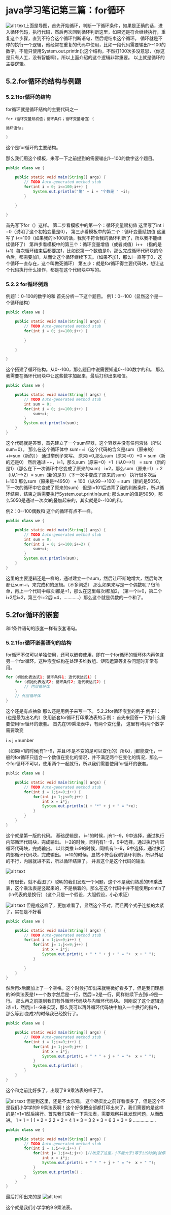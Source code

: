 # java学习笔记第三篇：for循环
![alt text](image-13.png)
​上面是导图，首先开始循环，判断一下循环条件，如果是正确的话，进入循环代码，执行代码，然后再次回到循环判断这里，如果还是符合继续执行，重复这个步骤，直到不符合这个循环判断语句，然后呢结束这个循环。
循环就是不停的执行一个逻辑，他经常在重复的代码中使用，比如一段代码需要输出1--100的数字，不能只使用System.out.println();这个结构，不然打100次多没意思，（你这是只有人工，没有智能啊）。所以上面介绍的这个逻辑非常重要。
以上就是循环的主要逻辑。

## 5.2.for循环的结构与例题
### 5.2.1for循环的结构
for循环就是循环结构的主要代码之一
```java
for（循环变量赋初值；循环条件；循环变量增值）{

循环语句；

}
```
这个是for循环的主要结构。

那么我们用这个模板，来写一下之前提到的需要输出1--100的数字这个题目。
```java
public class we {

	public static void main(String[] args) {
		// TODO Auto-generated method stub
		for(int i = 0; i<=100;i++) {
			System.out.println("第" + i + "个数是 " +i);
		}
		
	}

}
```
首先写下for（）这样。
第二步看模板中的第一个：循环变量赋初值 这里写了int i =0（说明了这个初始变量是0），
第三步看模板中的第二个：循环变量赋初值 这里写了 i<=100（如果我的i>100的话，我就不符合我的循环判断了，所以我不能继续循环了）
第四步看模板中的第三个：循环变量增值（或者减值）i++ （指的是i+1）每次循环结束后都要加1，比如说第一个数值是0，那么完成循环代码块的命令后，都需要加1，从而让这个循环继续下去。（如果不加1，那么i一直等于0，这个循环一直存在，这个叫做死循环）
第五步：就是for循环得主要代码块，想让这个代码执行什么操作，都是在这个代码块中写的。

### 5.2.2 for循环例题

例题1：0-100的数字的和
首先分析一下这个题目。
例1：0--100（显然这个是一个循环结构）

```java
public class we {

	public static void main(String[] args) {
		// TODO Auto-generated method stub
		for(int i = 0; i<=100;i++) {
			
		}
		
	}

}
```

这个搭建了循环结构。从0--100，那么题目中说需要知道0--100数字的和。
那么我需要在循环代码块中让这些数字加起来，最后打印出来和值。

```java
public class we {

	public static void main(String[] args) {
		// TODO Auto-generated method stub
		int sum = 0;
		for(int i = 0; i<=100;i++) {
			sum+=i;
		}
		System.out.println(sum);
	}
}
```
这个代码就是答案，首先建立了一个sum容器，这个容器并没有任何液体（所以sum=0）。
那么在这个循环体中
sum+=i（这个代码的含义是sum（原来的）+i=sun（新的））
通过举例子来写。
原来i=0,那么sum（原来=0）+0 = sum（新的还是0）
然后通过i++，i=1，那么sum（原来=0）+1（i从0-->1） = sum（新的是1）（那么在下一次循环中它变成了原来的sum）
i=2，那么sum（原来=1）+ 2（i从1-->2）= sum（新的是3）（下一次中变成了原来的sum）
执行很多次后 i=100 那么sum（原来是=4950） + 100（i从99-->100) = sum（新的是5050，下一次的循环中它变成了原来的sum）
但是i=101后违背了我的判断条件，所以循环结束，结束之后需要执行System.out.println(sum);
那么sum的值是5050，那么5050是通过一次次i的叠加起来的，其实就是0--100的和。


例2：0--100偶数和
这个的循环有点不一样。

```java
public class we {

	public static void main(String[] args) {
		// TODO Auto-generated method stub
		int sum = 0;
		for(int i = 0; i<=100;i+=2) {
			sum+=i;
		}
		System.out.println(sum);
	}
}
```

这里的主要逻辑还是一样的，通过建立一个sum，然后让i不断地增大，然后每次都让sum+i，来完成和的逻辑。（不多阐述）
那么如果来写是一个偶数呢？很简单，再上一个代码中每次i都是+1，那么在这里每次i都加2，（第一个i=0，第二个i+2后i=2，第三个i+2后i=4，…………）那么这个就是偶数的一个和了。
## 5.2for循环的嵌套
和if条件语句的嵌套一样有嵌套语句。
### 5.2.1for循环嵌套语句的结构
for循环不仅可以单独使用，还可以嵌套使用，即在一个for循环的循环体内再包含另一个for循环。这种嵌套结构在处理多维数组、矩阵运算等复杂问题时非常有用。

```java
for (初始化表达式1; 循环条件1; 迭代表达式1) {
    for (初始化表达式2; 循环条件2; 迭代表达式2) {
        // 内层循环体
    }
    // 外层循环体
}
```

这个还是有点抽象
那么还是用例子来写一下。
5.2.2for循环嵌套的例子
例子1：(也是最为出名的）使用嵌套for循环打印乘法表的示例：
首先来回答一下为什么需要使用for循环的嵌套。
首先在99乘法表中，有两个变化量，
​这里有i与j两个数字需要改变 

i × j =number

 （如果i=1的时候j有1--9，并且i不是不变的是可以变化的）所以i，j都能变化，一般的for循环只适合一个数值在变化的情况，并不满足两个在变化的情况，那么一个for循环不可以，使用两个一起就行，所以我们需要使用for循环的嵌套。
```java
​public class we {

	public static void main(String[] args) {
		// TODO Auto-generated method stub
		for(int i = 1;i<=9;i++) {
			for(int j= 1;j<=9;j++) {
				int x = i*j;
				System.out.println(i + "*" + j + " = "+x);
			}
		}
	}
}
```

这个就是第一版的代码。
基础逻辑是，
i=1的时候，j有1--9，9中选择，通过执行内部循环代码块，完成输出。
i=2的时候，同样j有1--9，9中选择，通过执行内部循环代码块，完成输出。
以此类推
i=9的时候，同样j有1--9，9中选择，通过执行内部循环代码块，完成输出。
i=10的时候，显然不符合我i的循环判断，所以外层的不行，内层就进不去，所以循环结束了。
并且这个是这个代码的输出

![alt text](image-14.png)

​（有很长，就不截图了）聪明的我们发现一个问题，这个不是我们熟悉的99乘法表，这个乘法表是竖起来的，不是横着的。那么在这个代码中并不能使用println了（ln代表的是换行）（这个只是一个假设，大胆假设，小心求证）

![alt text](image-15.png)
但是成这样了，更加难看了，显然这个不对，而且两个式子连接的太紧了，实在是不好看
```java
public class we {

	public static void main(String[] args) {
		// TODO Auto-generated method stub
		for(int i = 1;i<=9;i++) {
			for(int j= 1;j<=9;j++) {
				int x = i*j;
				System.out.print(i + " * " + j + " = "+  x + " ");
			}
			 
		}
	}
}
```
然后再x后面加上了一个空格。这个时候打印出来就稍微好看多了，但是我们理想的99乘法表是1*一个数字然后是一行，然后i=2是一行，同样继续下去到i=9是一行。
那么再之前提到我们有外循环代码块与内循环代码块。
刚刚说了这个逻辑通过i=1，然后j=1--9来实现，那么我可以再外循环代码块中加入一个换行的指令，那么等到i变成2的时候我已经换行了。

```java
public class we {

	public static void main(String[] args) {
		// TODO Auto-generated method stub
		for(int i = 1;i<=9;i++) {
			for(int j= 1;j<=9;j++) {
				int x = i*j;
				System.out.print(i + " * " + j + " = "+  x + " ");
			}
			System.out.println() ;
		}
	}
}
```
这个和之前比好多了，出现了9 9乘法表的样子了。

![alt text](image-16.png)
但是到这里，还是不太乐观。
这个确实比之前好看很多了，但是这个不是我们小学学的9 9乘法表啊！这个好像把全部都打印出来了，我们需要的是这样的是1*1=1然后换行。首先我们来看一下乘法表，需要观察并且发现问题，从而改进。
1 * 1 = 1
1 * 2 = 2   2 * 2 = 4
1 * 3 = 3   2 * 3 = 6   3 * 3 = 9 ………………

```java
public class we {

	public static void main(String[] args) {
		// TODO Auto-generated method stub
		for(int i = 1;i<=9;i++) {
			for(int j= 1;j<=i;j++) {//改变了这里，j不能大于i等于i的时候j就停止循环，让外层继续
				int x = i*j;
				System.out.print(i + " * " + j + " = "+  x + " ");
			}
			System.out.println() ;
		}
	}
}
```
最后打印出来的是
![alt text](image-17.png)

​这个就是我们小学学的9 9乘法表。